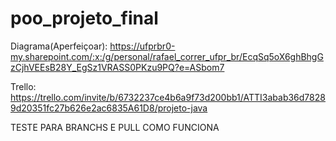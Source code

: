 # poo_projeto_final

Diagrama(Aperfeiçoar): https://ufprbr0-my.sharepoint.com/:x:/g/personal/rafael_correr_ufpr_br/EcqSq5oX6ghBhgGzCjhVEEsB28Y_EgSz1VRASS0PKzu9PQ?e=ASbom7

Trello: https://trello.com/invite/b/6732237ce4b6a9f73d200bb1/ATTI3abab36d78289d20351fc27b626e2ac6835A61D8/projeto-java



TESTE PARA BRANCHS E PULL COMO FUNCIONA
